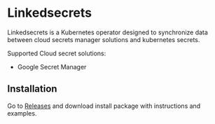 # Linkedsecrets

Linkedsecrets is a Kubernetes operator designed to synchronize data between cloud secrets manager solutions and kubernetes secrets.

Supported Cloud secret solutions:
* Google Secret Manager


## Installation
Go to [Releases](https://github.com/kubeideas/linkedsecrets/releases) and download install package with instructions and examples.





